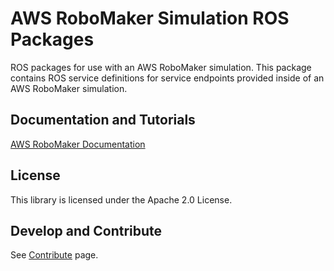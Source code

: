 # AWS RoboMaker Simulation ROS Packages

ROS packages for use with an AWS RoboMaker simulation. 
This package contains ROS service definitions for service endpoints provided inside of an AWS RoboMaker simulation.

## Documentation and Tutorials
[AWS RoboMaker Documentation](https://docs.aws.amazon.com/robomaker)

## License

This library is licensed under the Apache 2.0 License. 

## Develop and Contribute

See [Contribute](https://github.com/aws-robotics/aws-robomaker-simulation-ros-pkgs/blob/master/CONTRIBUTING.md) page.